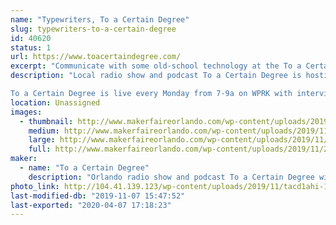 ```yaml
---
name: "Typewriters, To a Certain Degree"
slug: typewriters-to-a-certain-degree
id: 40620
status: 1
url: https://www.toacertaindegree.com/
excerpt: "Communicate with some old-school technology at the To a Certain Degree typewriter table. You can type a thank you note to your favorite maker, one of the wonderful volunteers and staff, or the person who brought you to this event. For FREE!"
description: "Local radio show and podcast To a Certain Degree is hosting a typewriter table at Maker Faire Orlando. Try out some vintage tech and type a note to your favorite maker or a volunteer who is making this amazing event possible!

To a Certain Degree is live every Monday from 7-9a on WPRK with interviews of Orlando residents who are doing neat things. You can subscribe to the podcast wherever you get your podcasts!"
location: Unassigned
images:
  - thumbnail: http://www.makerfaireorlando.com/wp-content/uploads/2019/11/20190517_210254.jpg
    medium: http://www.makerfaireorlando.com/wp-content/uploads/2019/11/20190517_210254.jpg
    large: http://www.makerfaireorlando.com/wp-content/uploads/2019/11/20190517_210254.jpg
    full: http://www.makerfaireorlando.com/wp-content/uploads/2019/11/20190517_210254.jpg
maker:
  - name: "To a Certain Degree"
    description: "Orlando radio show and podcast To a Certain Degree will be set up with some old-school tech at the typewriter table. Write a thank-you note to the makers, volunteers, and staff who put so much time and effort into Maker Faire Orlando!"
photo_link: http://104.41.139.123/wp-content/uploads/2019/11/tacd1ahi-1024x853.png
last-modified-db: "2019-11-07 15:47:52"
last-exported: "2020-04-07 17:18:23"
---
```

